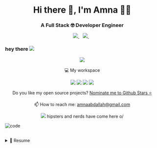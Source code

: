 <h1 align="center">Hi there 👋, I'm Amna 👨‍💻</h1>

<h3 align="center">A Full Stack 🤓 Developer Engineer</h3>

<p align='center'>
  
  <a href="https://www.linkedin.com/in/amna-abdallah-2b615572/">
    <img src="https://img.shields.io/badge/linkedin-%230077B5.svg?&style=for-the-badge&logo=linkedin&logoColor=white" />
  </a>&nbsp;&nbsp;
  <a href="https://instagram.com/amna.amouna.3114">
    <img src="https://img.shields.io/badge/instagram-%23E4405F.svg?&style=for-the-badge&logo=instagram&logoColor=white" />        
  </a>&nbsp;&nbsp;
  
</p>

### hey there <img src="https://media.giphy.com/media/hvRJCLFzcasrR4ia7z/giphy.gif" width="25px">
<p align='center'>
  <a href="#"><img src="https://github-readme-stats.vercel.app/api?username=amnaabd&show_icons=true&count_private=true&theme=dark" width="350"></a>
</p>

<p align='center'>
  💻 My workspace<br/><br/>
  <img src="https://img.shields.io/badge/windows-%230078D6.svg?&style=for-the-badge&logo=windows&logoColor=white" />
  <img src="https://img.shields.io/badge/intel-core%20i5%2010th-%230071C5.svg?&style=for-the-badge&logo=intel&logoColor=white" />
  <img src="https://img.shields.io/badge/RAM-16GB-%230071C5.svg?&style=for-the-badge&logoColor=white" />
  <img src="https://img.shields.io/badge/nvidia-gtx%201650-%2376B900.svg?&style=for-the-badge&logo=nvidia&logoColor=white" />
</p>

<p align='center'>
  Do you like my open source projects? <a href='https://stars.github.com/nominate/'>Nominate me to Github Stars ⭐</a>
</p>


<p align='center'>
  📫 How to reach me: <a href='mailto:amnaabdallah@gmail.com'>amnaabdallah@gmail.com</a>
</p>
<p align='center'>
  <a href="#"><img src="https://badges.pufler.dev/visits/amnaabd/amnaabd"></a> hipsters and nerds have come here o/
</p>



![code](https://user-images.githubusercontent.com/62377604/135859842-2d8fac67-1a05-419b-8281-d4256d8c24d9.gif)

<br />

<details>
  <summary>📃 Resume</summary>
  
Hi, I'm [AmnaAbd](https://amnaabd.github.io/Profile/), a passionate self-taught full stack web developer and a freelance software engineer from india. my passion for software lies with dreaming up ideas and making them come true with elegant interfaces. I take great care in the experience, architecture, and code quality of the things I build.

I am also an open-source enthusiast and maintainer. I learned a lot from the open-source community and I love how collaboration and knowledge sharing happened through open-source.
  <br />


- 🔭 I’m currently working on [ERP-frontend](https://github.com/IndiaVaccineIN/india-vaccine-frontend)

- 🌱 challenge: "I’m currently learning the impact of blockchain and information digitization"

- 👯 I’m looking to collaborate on [MDX](https://github.com/mdx-js/mdx)

- 🤔 I’m looking for help with [github-profile-readme-generator](https://github.com/AmnaAbd/github-profile-readme-generator)

- 💬 Ask me about **react, angular, API Core, bootstrap, Javascript, SQL, C# MVC and PHP**, *I am happy to help*

- 📫 Reach me at **amnaabdallah@gmail.com**

- 👨‍💻 All of my projects are available at [AmnaAbd](https://AmnaAbd.github.io)

- ⚡ Fun fact **Tea way better than Coffee | Change my mind!**

- 😄 Pronouns: ...https://open.spotify.com/user/vzhpqhqmrep0yz70cxzpi45b5

- - 💼 any freelance work? do reach, [email](mailto:amnaabdallah@gmail.com))

I have a bug to document technical stuffs that I do, which can be found at my [blog](https://amnaabd.github.io/blog)
  
### <img src="https://media.giphy.com/media/WUlplcMpOCEmTGBtBW/giphy.gif" width="30"> MOTTO 

> There is nothing like a dream to create the future.  -- Les Misérables, by Victor Hugo
-----------------------------------------------------------------------------------------------------------------------------------

  ![](https://komarev.com/ghpvc/?username=AmnaAbd&color=ff69b4)   

<h3 align="left">Connect with me:</h3>
<p align="left">
  
<p align="left"> <a href="https://twitter.com/AmnaAbd22" target="blank"></a> </p>
  
<a href="https://discord.gg/HKxUV6jXPj">
  <img align="left" alt="AmnaAbd's Discord" width="22px" src="https://raw.githubusercontent.com/peterthehan/peterthehan/master/assets/discord.svg" />
</a>
<a href="https://twitter.com/AmnaAbd22">
  <img align="left" alt="Amna Abdallah | Twitter" width="22px" src="https://raw.githubusercontent.com/peterthehan/peterthehan/master/assets/twitter.svg" />
</a>
<a href="https://www.linkedin.com/in/amna-abdallah-2b615572/">
  <img align="left" alt="AmnaAbd's LinkedIN" width="22px" src="https://raw.githubusercontent.com/peterthehan/peterthehan/master/assets/linkedin.svg" />
</a>
<a href="https://open.spotify.com/user/vzhpqhqmrep0yz70cxzpi45b5">
  <img align="left" alt="Amna's Spotify" width="22px" src="https://raw.githubusercontent.com/peterthehan/peterthehan/master/assets/spotify.svg" />
</a>
<a href="https://codepen.io/AmnaAbd" target="blank"><img align="center" src="https://cdn.jsdelivr.net/npm/simple-icons@3.0.1/icons/codepen.svg" alt="amnaabd" height="30" width="40" /></a>
<a href="https://dev.to/amnaabd" target="blank"><img align="center" src="https://cdn.jsdelivr.net/npm/simple-icons@3.0.1/icons/dev-dot-to.svg" alt="amnaabd" height="30" width="40" /></a>
<a href="https://instagram.com/amnaabd" target="blank"><img align="center" src="https://cdn.jsdelivr.net/npm/simple-icons@3.0.1/icons/instagram.svg" alt="amnaabd" height="30" width="40" /></a>
</p>

**📕 Latest dev.to posts [@amnaabd](https://dev.to/amnaabd)**
<!-- BLOG-POST-LIST:START -->
- [ Basic Tutorial React](https://dev.to/amnaabd/react-basic-tutorial-2fce)
- [Awesome Frontend Masters Course Resources](https://dev.to/amnaabd/awesome-frontendmasters-course-resources-44b8)
- [How to start and promote your open-source project?](https://dev.to/amnaabd/how-to-start-and-promote-your-open-source-project-3ebp)
- [How to gain 1000+ stars on an open-source project quickly?](https://dev.to/amnaabd/how-my-project-repo-reached-200-stars-in-less-than-36-hours-on-github-2l15)
- [Github profile README generator with addons like visitors-count, github-stats etc](https://dev.to/amnaabd/github-profile-readme-generator-with-addons-like-visitors-count-github-stats-etc-44bg)
<!-- BLOG-POST-LIST:END -->


📊 **this week i spent my time on:**
<!--START_SECTION:waka-->
```text
TypeScript   1 hr 7 mins     █████████░░░░░░░░░░░░░░░░   36.32 % 
JSX          1 hr 4 mins     ████████▓░░░░░░░░░░░░░░░░   34.64 % 
JavaScript   49 mins         ██████▓░░░░░░░░░░░░░░░░░░   26.63 % 
JSON         3 mins          ▓░░░░░░░░░░░░░░░░░░░░░░░░   02.13 % 
```
<!--END_SECTION:waka-->

if you like what i do, maybe consider buying me a coffee/tea 🥺👉👈

<a href="https://www.buymeacoffee.com/amnaabd" target="_blank"><img src="https://cdn.buymeacoffee.com/buttons/v2/default-red.png" alt="Buy Me A Coffee" width="150" ></a>

🚧 **my todoist stats:**
<!-- TODO-IST:START -->
🏆  7,943 Karma Points           
🌸  Completed 0 tasks today           
✅  Completed 663 tasks so far           
⏳  Longest streak is 10 days
<!-- TODO-IST:END -->

<h3 align="left">Languages and Tools:</h3>
<p align="left">
    <a href="https://www.w3.org/html/" target="_blank"> <img src="https://raw.githubusercontent.com/devicons/devicon/master/icons/html5/html5-original-wordmark.svg" alt="html5" width="40" height="40"/> </a>
    <a href="https://www.w3schools.com/css/" target="_blank"> <img src="https://raw.githubusercontent.com/devicons/devicon/master/icons/css3/css3-original-wordmark.svg" alt="css3" width="40" height="40"/> </a>
    <a href="https://developer.mozilla.org/en-US/docs/Web/JavaScript" target="_blank"> <img src="https://raw.githubusercontent.com/devicons/devicon/master/icons/javascript/javascript-original.svg" alt="javascript" width="40" height="40"/> </a>
      <a href="https://nodejs.org" target="_blank"> <img src="https://raw.githubusercontent.com/devicons/devicon/master/icons/nodejs/nodejs-original-wordmark.svg" alt="nodejs" width="40" height="40"/> </a>
    <a href="https://expressjs.com" target="_blank"> <img src="https://raw.githubusercontent.com/devicons/devicon/master/icons/express/express-original-wordmark.svg" alt="express" width="40" height="40"/> </a>
      <a href="https://vuejs.org/" target="_blank"> <img src="https://raw.githubusercontent.com/devicons/devicon/master/icons/vuejs/vuejs-original-wordmark.svg" alt="vuejs" width="40" height="40"/> </a>
      <a href="https://reactjs.org/" target="_blank"> <img src="https://raw.githubusercontent.com/devicons/devicon/master/icons/react/react-original-wordmark.svg" alt="react" width="40" height="40"/> </a>
  <a href="https://www.gatsbyjs.com/" target="_blank"> <img src="https://www.vectorlogo.zone/logos/gatsbyjs/gatsbyjs-icon.svg" alt="gatsby" width="40" height="40"/> </a>
    <a href="https://nextjs.org/" target="_blank"> <img src="https://cdn.worldvectorlogo.com/logos/nextjs-3.svg" alt="nextjs" width="40" height="40"/> </a>
    <a href="https://nuxtjs.org/" target="_blank"> <img src="https://www.vectorlogo.zone/logos/nuxtjs/nuxtjs-icon.svg" alt="nuxtjs" width="40" height="40"/> </a> 
  <a href="https://gridsome.org/" target="_blank"> <img src="https://www.vectorlogo.zone/logos/gridsome/gridsome-icon.svg" alt="gridsome" width="40" height="40"/</a>
    <a href="https://jestjs.io" target="_blank"> <img src="https://www.vectorlogo.zone/logos/jestjsio/jestjsio-icon.svg" alt="jest" width="40" height="40"/> </a>
      <a href="https://sass-lang.com" target="_blank"> <img src="https://raw.githubusercontent.com/devicons/devicon/master/icons/sass/sass-original.svg" alt="sass" width="40" height="40"/> </a>
    <a href="https://tailwindcss.com/" target="_blank"> <img src="https://www.vectorlogo.zone/logos/tailwindcss/tailwindcss-icon.svg" alt="tailwind" width="40" height="40"/> </a>
    <a href="https://www.mongodb.com/" target="_blank"> <img src="https://raw.githubusercontent.com/devicons/devicon/master/icons/mongodb/mongodb-original-wordmark.svg" alt="mongodb" width="40" height="40"/> </a>
    <a href="https://www.postgresql.org" target="_blank"> <img src="https://raw.githubusercontent.com/devicons/devicon/master/icons/postgresql/postgresql-original-wordmark.svg" alt="postgresql" width="40" height="40"/> </a>
    <a href="https://www.python.org" target="_blank"> <img src="https://raw.githubusercontent.com/devicons/devicon/master/icons/python/python-original.svg" alt="python" width="40" height="40"/> </a>
    <a href="https://www.adobe.com/products/xd.html" target="_blank"> <img src="https://cdn.worldvectorlogo.com/logos/adobe-xd.svg" alt="xd" width="40" height="40"/> </a> 
    </p>



📈 my github stats
<p align="center"> <img src=https://github-readme-stats.vercel.app/api?username=amnaabd&show_icons=true alt=amnaabd /> </p>

<!--p align="center"> <img src="https://github-readme-stats.vercel.app/api?username=amnaabd&show_icons=true&theme=gotham" alt="amnaabd" /-->

